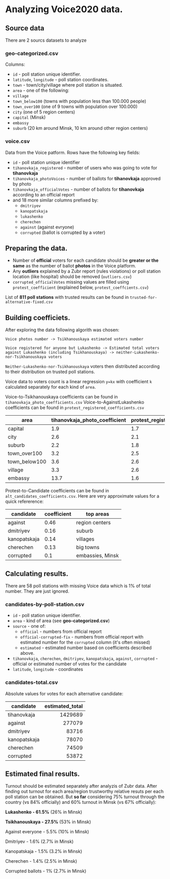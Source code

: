 # Analyzing Voice2020 data.


## Source data

There are 2 sourcs datasets to analyze


### geo-categorized.csv

Columns: 
* `id` - poll station unique identifier.
* `latitude`, `longitude` - poll station coordinates.
* `town` - town/city/village where poll station is situated.
* `area` - one of the following:
 * `village`
 * `town_below100` (towns with population less than 100.000 people)
 * `town_over100` (one of 9 towns with population over 100.000)
 * `city` (one of 5 region centers)
 * `capital` (Minsk)
 * `embassy`
 * `suburb` (20 km around Minsk, 10 km around other region centers)

### voice.csv

Data from the Voice patform. Rows have the following key fields:
* `id` - poll station unique identifier
* `tihanovkaja_registered` - number of users who was going to vote for **tihanovkaja**
* `tihanovkaja_photoVoices` - number of ballots for **tihanovkaja** approved by photo
* `tihanovkaja_officialVotes` - number of ballots for **tihanovkaja** according to an official report
* and 18 more similar columns prefixed by:
  * `dmitriyev`
  * `kanopatskaja`
  * `lukashenko`
  * `cherechen` 
  * `against` (against evryone)
  * `corrupted` (ballot is corrupted by a voter)
  
 
  
## Preparing the data.

* Number of **official** voters for each candidate should be **greater or the same** as the number of ballot **photos** in the Voice platform.
* Any **outliers** explained by a Zubr report (rules violations) or poll station location (like hospital) should be removed (`outliers.csv`)
* `corrupted_officialVotes` missing values are filled using `protest_coefficient` (explained below, `protest_coeffcients.csv`)

List of **811 poll stations** with trusted results can be found in `trusted-for-alternative-fixed.csv` 

## Building coefficiets.
After exploring the data following algorith was chosen:
```
Voice photos number -> Tsikhanouskaya estimated voters number

Voice registered for anyone but Lukashenko -> Estimated total voters against Lukashenko (including Tsikhanouskaya) -> neither-Lukashenko-nor-Tsikhanouskaya voters

```

`Neither-Lukashenko-nor-Tsikhanouskaya` voters then distributed according to their distribution on trusted poll stations.

Voice data to voters count is a linear regression `y=kx` with coefficient `k` calculated separately for each kind of `area`.

Voice-to-Tsikhanouskaya coefficients can be found in `tihanovkaja_photo_coefficients.csv`
Voice-to-AgainstLukashenko coefficients can be found in `protest_registered_coefficients.csv`

|area|tihanovkaja_photo_coefficient|protest_registered_coefficient|
|---|---|---|
|capital|1.9|1.7|
|city|2.6|2.1|
|suburb|2.2|1.8|
|town_over100|3.2|2.5|
|town_below100|3.6|2.6|
|village|3.3|2.6|
|embassy|13.7|1.6|


Protest-to-Candidate coefficients can be found in `alt_candidates_coefficients.csv`. Here are very approximate values for a quick refererence: 


|candidate|coefficient|top areas|
|---|---|---|
|against|0.46|region centers|
|dmitriyev|0.16|suburb|
|kanopatskaja|0.14|villages|
|cherechen|0.13|big towns|
|corrupted|0.1|embassies, Minsk|


## Calculating results.

There are 58 poll stations with missing Voice data which is 1% of total number. They are just ignored.

### candidates-by-poll-station.csv

* `id` - poll station unique identifier.
* `area` - kind of area (see **geo-categorized.csv**)
* `source` - one of:
  * `official` - numbers from official report
  * `official-corrupted-fix` - numbers from official report with estimated number for the `corrupted` column (it's often missed)
  * `estimated` - estimated number based on coefficients described above.
* `tihanovkaja`, `cherechen`,	`dmitriyev`,	`kanopatskaja`, `against`, `corrupted` - official or estimated number of votes for the candidate
* `latitude`, `longitude` - coordinates

### candidates-total.csv

Absolute values for votes for each alternative candidate:

|candidate|estimated_total|
|---|---:|
|tihanovkaja|1429689|
|against|277079|
|dmitriyev|83716|
|kanopatskaja|78070|
|cherechen|74509|
|corrupted|53872|

## Estimated final results.

Turnout should be estimated separately after analyzis of Zubr data. After finding out turnout for each area/region trustworthy relative resuts per each poll station can be obtained. But **so far** considering 75% turnout through the country (vs 84% officially) and 60% turnout in Minsk (vs 67% officially):

**Lukashenko - 61.5%** (26% in Minsk)

**Tsikhanouskaya - 27.5%** (53% in Minsk)

Against everyone - 5.5% (10% in Minsk)

Dmitriyev - 1.6% (2.7% in Minsk)

Kanopatskaja - 1.5% (3.2% in Minsk)

Cherechen - 1.4% (2.5% in Minsk)

Corrupted ballots - 1% (2.7% in Minsk)

